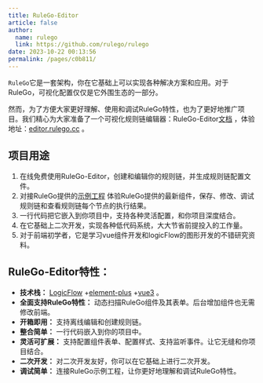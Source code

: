 ```yaml
---
title: RuleGo-Editor
article: false
author: 
  name: rulego
  link: https://github.com/rulego/rulego
date: 2023-10-22 00:13:56
permalink: /pages/c0b811/
---
```


`RuleGo`它是一套架构，你在它基础上可以实现各种解决方案和应用。对于RuleGo，可视化配置仅仅是它外围生态的一部分。

然而，为了方便大家更好理解、使用和调试RuleGo特性，也为了更好地推广项目。我们精心为大家准备了一个可视化规则链编辑器：RuleGo-Editor[文档](https://app.rulego.cc/) ，体验地址：[editor.rulego.cc](https://editor.rulego.cc/) 。

## 项目用途

1. 在线免费使用RuleGo-Editor，创建和编辑你的规则链，并生成规则链配置文件。
2. 对接RuleGo提供的[示例工程](https://github.com/rulego/rulego/tree/main/examples/server) 体验RuleGo提供的最新组件，保存、修改、调试规则链和查看规则链每个节点的执行结果。
3. 一行代码把它嵌入到你项目中，支持各种灵活配置，和你项目深度结合。
4. 在它基础上二次开发，实现各种低代码系统，大大节省前提投入的工作量。
5. 对于前端初学者，它是学习vue组件开发和logicFlow的图形开发的不错研究资料。

## RuleGo-Editor特性：

- **技术栈：** [LogicFlow](https://github.com/didi/LogicFlow) +[element-plus](https://github.com/element-plus/element-plus) +[vue3](https://github.com/vuejs/core) 。
- **全面支持RuleGo特性：** 动态扫描RuleGo组件及其表单。后台增加组件也无需修改前端。
- **开箱即用：** 支持离线编辑和创建规则链。
- **整合简单：** 一行代码嵌入到你的项目中。
- **灵活可扩展：** 支持配置组件表单、配置样式、支持监听事件。让它无缝和你项目结合。
- **二次开发：** 对二次开发友好，你可以在它基础上进行二次开发。
- **调试简单：** 连接RuleGo示例工程，让你更好地理解和调试RuleGo特性。

